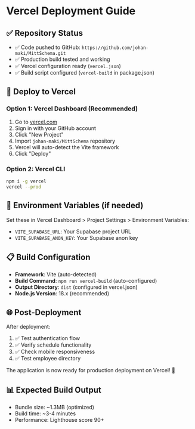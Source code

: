 # Vercel Deployment Guide

## ✅ Repository Status
- ✅ Code pushed to GitHub: `https://github.com/johan-maki/MittSchema.git`
- ✅ Production build tested and working
- ✅ Vercel configuration ready (`vercel.json`)
- ✅ Build script configured (`vercel-build` in package.json)

## 🚀 Deploy to Vercel

### Option 1: Vercel Dashboard (Recommended)
1. Go to [vercel.com](https://vercel.com)
2. Sign in with your GitHub account
3. Click "New Project"
4. Import `johan-maki/MittSchema` repository
5. Vercel will auto-detect the Vite framework
6. Click "Deploy"

### Option 2: Vercel CLI
```bash
npm i -g vercel
vercel --prod
```

## 🔧 Environment Variables (if needed)
Set these in Vercel Dashboard > Project Settings > Environment Variables:
- `VITE_SUPABASE_URL`: Your Supabase project URL
- `VITE_SUPABASE_ANON_KEY`: Your Supabase anon key

## 📋 Build Configuration
- **Framework**: Vite (auto-detected)
- **Build Command**: `npm run vercel-build` (auto-configured)
- **Output Directory**: `dist` (configured in vercel.json)
- **Node.js Version**: 18.x (recommended)

## 🌐 Post-Deployment
After deployment:
1. ✅ Test authentication flow
2. ✅ Verify schedule functionality
3. ✅ Check mobile responsiveness
4. ✅ Test employee directory

The application is now ready for production deployment on Vercel! 🎉

## 📊 Expected Build Output
- Bundle size: ~1.3MB (optimized)
- Build time: ~3-4 minutes
- Performance: Lighthouse score 90+
